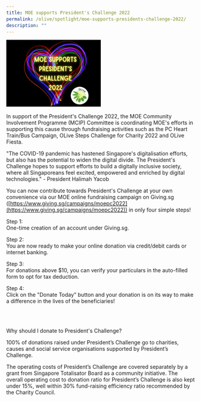 ```yaml
---
title: MOE supports President's Challenge 2022
permalink: /olive/spotlight/moe-supports-presidents-challenge-2022/
description: ""
---
```

<style>  
img {  
  display: block;  
  margin-left: auto;  
  margin-right: auto;  
}  
</style>  
<body><img src="/images/pc2022.jpg" alt="MOE supports President's Challenge 2022" style="width:50%;">  
  
</body>

In support of the President's Challenge 2022, the MOE Community Involvement Programme (MCIP) Committee is coordinating MOE's efforts in supporting this cause through fundraising activities such as the PC Heart Train/Bus Campaign, OLive Steps Challenge for Charity 2022 and OLive Fiesta.  
  
"The COVID-19 pandemic has hastened Singapore's digitalisation efforts, but also has the potential to widen the digital divide. The President's Challenge hopes to support efforts to build a digitally inclusive society, where all Singaporeans feel excited, empowered and enriched by digital technologies." - President Halimah Yacob

You can now contribute towards President's Challenge at your own convenience via our MOE online fundraising campaign on Giving.sg ([https://www.giving.sg/campaigns/moepc2022](https://www.giving.sg/campaigns/moepc2022)) in only four simple steps!  
  
Step 1: <br> 
One-time creation of an account under Giving.sg.  
  
Step 2:  <br>
You are now ready to make your online donation via credit/debit cards or internet banking.  
  
Step 3:  <br>
For donations above $10, you can verify your particulars in the auto-filled form to opt for tax deduction.  
  
Step 4:  <br>
Click on the "Donate Today" button and your donation is on its way to make a difference in the lives of the beneficiaries!  


<br>
<br>
  
Why should I donate to President's Challenge?  

100% of donations raised under President’s Challenge go to charities, causes and social service organisations supported by President’s Challenge.  
  
The operating costs of President’s Challenge are covered separately by a grant from Singapore Totalisator Board as a community initiative. The overall operating cost to donation ratio for President’s Challenge is also kept under 15%, well within 30% fund-raising efficiency ratio recommended by the Charity Council.